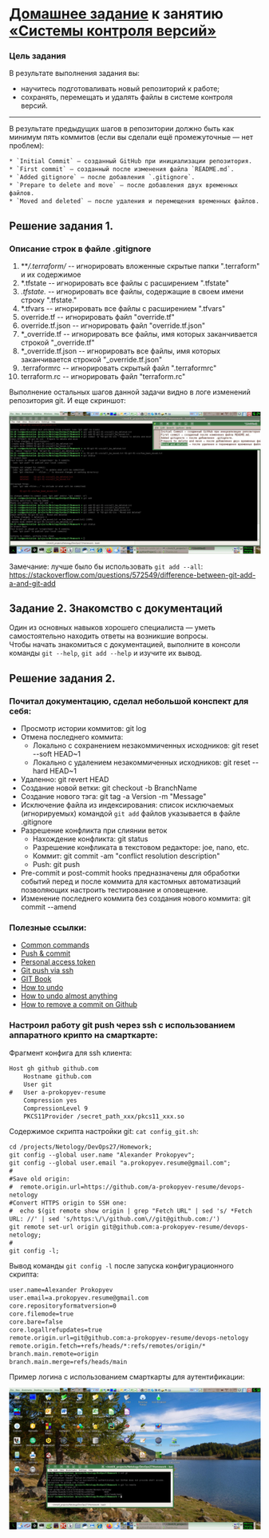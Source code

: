 # [Домашнее задание](https://github.com/a-prokopyev-resume/sysadm-homeworks/tree/devsys10/02-git-01-vcs) к занятию [«Системы контроля версий»](https://netology.ru/profile/program/git-dev-27/lessons/241716/lesson_items/1283972)


### Цель задания

В результате выполнения задания вы: 

* научитесь подготоваливать новый репозиторий к работе;
* сохранять, перемещать и удалять файлы в системе контроля версий.  
   
------

В результате предыдущих шагов в репозитории должно быть как минимум пять коммитов (если вы сделали ещё промежуточные — нет проблем):

    * `Initial Commit` — созданный GitHub при инициализации репозитория. 
    * `First commit` — созданный после изменения файла `README.md`.
    * `Added gitignore` — после добавления `.gitignore`.
    * `Prepare to delete and move` — после добавления двух временных файлов.
    * `Moved and deleted` — после удаления и перемещения временных файлов. 


## Решение задания 1.

### Описание строк в файле .gitignore
 
1. ***/.terraform/* -- игнорировать вложенные скрытые папки ".terraform" и их содержимое
2. *.tfstate -- игнорировать все файлы с расширением ".tfstate"
3. *.tfstate.* -- игнорировать все файлы, содержащие в своем имени строку ".tfstate."
4. *.tfvars -- игнорировать все файлы с расширением ".tfvars"
5. override.tf -- игнорировать файл "override.tf"
6. override.tf.json -- игнорировать файл "override.tf.json"
7. *_override.tf -- игнорировать все файлы, имя которых заканчивается строкой "_override.tf"
8. *_override.tf.json -- игнорировать все файлы, имя которых заканчивается строкой "_override.tf.json"
9. .terraformrc -- игнорировать скрытый файл ".terraformrc"
10. terraform.rc -- игнорировать файл "terraform.rc"

Выполнение остальных шагов данной задачи видно в логе изменений репозитория git.
И еще скриншот:

![git_ssh_smartcard_auth](img/git_commits.jpg)

Замечание: лучше было бы использовать `git add --all`:
https://stackoverflow.com/questions/572549/difference-between-git-add-a-and-git-add

## Задание 2. Знакомство с документаций

Один из основных навыков хорошего специалиста — уметь самостоятельно находить ответы на возникшие вопросы.  
Чтобы начать знакомиться с документацией, выполните в консоли команды `git --help`, `git add --help` и изучите их вывод.  

## Решение задания 2.

### Почитал документацию, сделал небольшой конспект для себя:
  - Просмотр истории коммитов: git log
  - Отмена последнего коммита:    
    - Локально с сохранением незакоммиченных исходников: git reset --soft HEAD~1
    - Локально с удалением незакоммиченных исходников: git reset --hard HEAD~1
  - Удаленно: git revert HEAD
  - Создание новой ветки: git checkout -b BranchName 
  - Создание нового тэга: git tag -a Version -m "Message"
  - Исключение файла из индексирования: список исключаемых (игнорируемых) командой `git add` файлов указывается в файле .gitignore
  - Разрешение конфликта при слиянии веток
    - Нахождение конфликта: git status 
    - Разрешение конфликата в текстовом редакторе: joe, nano, etc.
    - Коммит: git commit -am "conflict resolution description"
    - Push: git push
  - Pre-commit и post-commit hooks предназначены для обработки событий перед и после коммита для кастомных автоматизаций позволяющих настроить тестирование и оповещение.
  - Изменение последнего коммита без создания нового коммита: git commit --amend

### Полезные ссылки:
  * [Common commands](https://selectel.ru/blog/tutorials/git-setup-and-common-commands/)    
  * [Push & commit](https://stackoverflow.com/questions/6143285/git-add-vs-push-vs-commit/74632221#74632221)
  * [Personal access token](https://docs.github.com/en/authentication/keeping-your-account-and-data-secure/creating-a-personal-access-token)
  * [Git push via ssh](https://github.com/JinnaBalu/GitCheatSheet/blob/master/use-cases/git-push-with-ssh.md)
  * [GIT Book](https://git-scm.com/book/ru/v2/%D0%9E%D1%81%D0%BD%D0%BE%D0%B2%D1%8B-Git-%D0%97%D0%B0%D0%BF%D0%B8%D1%81%D1%8C-%D0%B8%D0%B7%D0%BC%D0%B5%D0%BD%D0%B5%D0%BD%D0%B8%D0%B9-%D0%B2-%D1%80%D0%B5%D0%BF%D0%BE%D0%B7%D0%B8%D1%82%D0%BE%D1%80%D0%B8%D0%B9)
  * [How to undo](https://stackoverflow.com/questions/348170/how-do-i-undo-git-add-before-commit)
  * [How to undo almost anything](https://github.blog/2015-06-08-how-to-undo-almost-anything-with-git/)
  * [How to remove a commit on Github](https://stackoverflow.com/questions/448919/how-can-i-remove-a-commit-on-github)

### Настроил работу git push через ssh с использованием аппаратного крипто на смарткарте:

Фрагмент конфига для ssh клиента: 
    
    Host gh github github.com
        Hostname github.com
        User git
    #   User a-prokopyev-resume
        Compression yes
        CompressionLevel 9
        PKCS11Provider /secret_path_xxx/pkcs11_xxx.so

Содержимое скрипта настройки git: `cat config_git.sh`:
    
    cd /projects/Netology/DevOps27/Homework;
    git config --global user.name "Alexander Prokopyev";
    git config --global user.email "a.prokopyev.resume@gmail.com";
    #
    #Save old origin: 
    #  remote.origin.url=https://github.com/a-prokopyev-resume/devops-netology
    #Convert HTTPS origin to SSH one:
    #  echo $(git remote show origin | grep "Fetch URL" | sed 's/ *Fetch URL: //' | sed 's/https:\/\/github.com\//git@github.com:/')
    git remote set-url origin git@github.com:a-prokopyev-resume/devops-netology;
    #    
    git config -l;

Вывод команды `git config -l` после запуска конфигурационного скрипта:

    user.name=Alexander Prokopyev
    user.email=a.prokopyev.resume@gmail.com
    core.repositoryformatversion=0
    core.filemode=true
    core.bare=false
    core.logallrefupdates=true
    remote.origin.url=git@github.com:a-prokopyev-resume/devops-netology
    remote.origin.fetch=+refs/heads/*:refs/remotes/origin/*
    branch.main.remote=origin
    branch.main.merge=refs/heads/main

Пример логина с использованием смарткарты для аутентификации:

![git_ssh_smartcard_auth](img/git_ssh_smartcard_auth.jpg)
